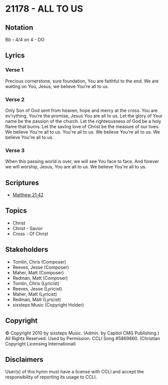 # 21178 - ALL TO US

## Notation

Bb - 4/4 on 4 - DO

## Lyrics

### Verse 1

Precious cornerstone, sure foundation, You are faithful to the end. We are waiting on You, Jesus, we believe You're all to us. 

### Verse 2

Only Son of God sent from heaven, hope and mercy at the cross. You are ev'rything, You're the promise, Jesus You are all to us. Let the glory of Your name be the passion of the church. Let the righteousness of God be a holy flame that burns. Let the saving love of Christ be the measure of our lives. We believe You're all to us. You're all to us. We believe You're all to us. We believe You're all to us. 

### Verse 3

When this passing world is over, we will see You face to face. And forever we will worship, Jesus, You are all to us. We believe You're all to us.


## Scriptures

- [Matthew 21:42](https://www.biblegateway.com/passage/?search=Matthew%2021%3A42)

## Topics

- Christ
- Christ - Savior
- Cross - Of Christ

## Stakeholders

- Tomlin, Chris (Composer)
- Reeves, Jesse (Composer)
- Maher, Matt (Composer)
- Redman, Matt (Composer)
- Tomlin, Chris (Lyricist)
- Reeves, Jesse (Lyricist)
- Maher, Matt (Lyricist)
- Redman, Matt (Lyricist)
- sixsteps Music (Copyright Holder)

## Copyright

© Copyright 2010 by sixsteps Music. (Admin. by Capitol CMG Publishing.) All Rights Reserved. Used by Permission. CCLI Song #5869860.
(Christian Copyright Licensing International)

## Disclaimers

User(s) of this hymn must have a license with CCLI and accept the responsibility of reporting its usage to CCLI.

